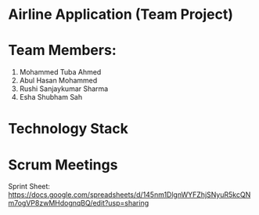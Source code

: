 # Airline Application (Team Project)
# Team Members:
1. Mohammed Tuba Ahmed
2. Abul Hasan Mohammed
3. Rushi Sanjaykumar Sharma
4. Esha Shubham Sah

# Technology Stack


# Scrum Meetings
Sprint Sheet: https://docs.google.com/spreadsheets/d/145nm1DlgnWYFZhjSNyuR5kcQNm7ogVP8zwMHdognqBQ/edit?usp=sharing
